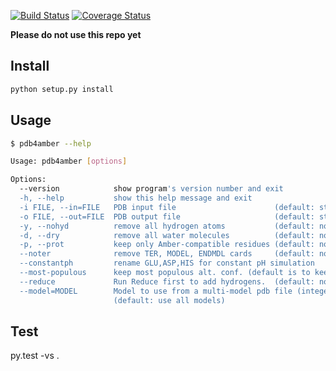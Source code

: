 [![Build Status](https://travis-ci.org/Amber-MD/pdb4amber.svg?branch=master)](https://travis-ci.org/Amber-MD/pdb4amber)
[![Coverage Status](https://coveralls.io/repos/github/Amber-MD/pdb4amber/badge.svg?branch=master)](https://coveralls.io/github/Amber-MD/pdb4amber?branch=master)

**Please do not use this repo yet**

Install
-------
```bash
python setup.py install
```

Usage
-----
```bash
$ pdb4amber --help

Usage: pdb4amber [options]

Options:
  --version            show program's version number and exit
  -h, --help           show this help message and exit
  -i FILE, --in=FILE   PDB input file                      (default: stdin)
  -o FILE, --out=FILE  PDB output file                     (default: stdout)
  -y, --nohyd          remove all hydrogen atoms           (default: no)
  -d, --dry            remove all water molecules          (default: no)
  -p, --prot           keep only Amber-compatible residues (default: no)
  --noter              remove TER, MODEL, ENDMDL cards     (default: no)
  --constantph         rename GLU,ASP,HIS for constant pH simulation
  --most-populous      keep most populous alt. conf. (default is to keep 'A')
  --reduce             Run Reduce first to add hydrogens.  (default: no)
  --model=MODEL        Model to use from a multi-model pdb file (integer).
                       (default: use all models)

```

Test
----
py.test -vs .
